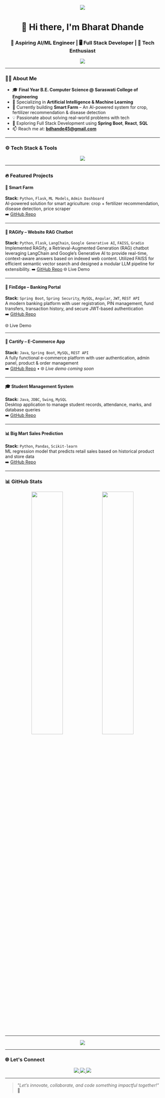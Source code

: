 <p align="center">
  <img src="https://img.shields.io/badge/Welcome%20to%20My%20GitHub%20Profile-FF6F00?style=for-the-badge&logo=github&logoColor=white" />
</p>

<h1 align="center">👋 Hi there, I'm Bharat Dhande</h1>
<h3 align="center">🚀 Aspiring AI/ML Engineer | 🖥️ Full Stack Developer | 🧠 Tech Enthusiast</h3>

<p align="center">
  <img src="https://readme-typing-svg.herokuapp.com?font=Fira+Code&size=20&duration=4000&pause=1000&color=58A6FF&center=true&vCenter=true&width=500&height=45&lines=Final+Year+CSE+Student;AI+%26+ML+Specialization;Java+%7C+Python+%7C+React+%7C+Spring+Boot+Dev;Open+Source+Contributor;Let%E2%80%99s+Build+Something+Amazing!">
</p>

---

### 👨‍💻 About Me

- 🎓 **Final Year B.E. Computer Science @ Saraswati College of Engineering**
- 🤖 Specializing in **Artificial Intelligence & Machine Learning**
- 🌱 Currently building **Smart Farm** – An AI-powered system for crop, fertilizer recommendation & disease detection
- 💡 Passionate about solving real-world problems with tech
- 🔭 Exploring Full Stack Development using **Spring Boot**, **React**, **SQL**
- 📫 Reach me at: **bdhande45@gmail.com** 

---

### ⚙️ Tech Stack & Tools

<p align="center">
  <img src="https://skillicons.dev/icons?i=java,spring,python,flask,react,html,css,js,bootstrap,git,github,mysql,vscode,postman,tensorflow,pandas" />
</p>

---

### 🔥 Featured Projects



#### 🌾 Smart Farm  
**Stack:** `Python`, `Flask`, `ML Models`, `Admin Dashboard`  
AI-powered solution for smart agriculture: crop + fertilizer recommendation, disease detection, price scraper  
➡️ [GitHub Repo](https://github.com/BharatDhande/Smart_Farm)

---

#### 🤖 RAGify – Website RAG Chatbot
**Stack:** `Python`, `Flask`, `LangChain`, `Google Generative AI`, `FAISS`, `Gradio`
Implemented RAGify, a Retrieval-Augmented Generation (RAG) chatbot leveraging LangChain and Google’s Generative AI to provide real-time, context-aware answers based on indexed web content. Utilized FAISS for efficient semantic vector search and designed a modular LLM pipeline for extensibility.
➡️ [GitHub Repo](https://github.com/BharatDhande/RAGify)
🌐 Live Demo

---
#### 🏦 FinEdge – Banking Portal  
**Stack:** `Spring Boot`, `Spring Security`, `MySQL`, `Angular`, `JWT`, `REST API`  
A modern banking platform with user registration, PIN management, fund transfers, transaction history, and secure JWT-based authentication  
➡️ [GitHub Repo](https://github.com/BharatDhande/RAGify)

🌐 Live Demo


---
#### 🛒 Cartify – E-Commerce App  
**Stack:** `Java`, `Spring Boot`, `MySQL`, `REST API`  
A fully functional e-commerce platform with user authentication, admin panel, product & order management  
➡️ [GitHub Repo](https://github.com/BharatDhande/Cartify) • 🌐 _Live demo coming soon_

---
#### 🎓 Student Management System  
**Stack:** `Java`, `JDBC`, `Swing`, `MySQL`  
Desktop application to manage student records, attendance, marks, and database queries  
➡️ [GitHub Repo](https://github.com/BharatDhande/Student-management-system)

---

#### 📊 Big Mart Sales Prediction  
**Stack:** `Python`, `Pandas`, `Scikit-learn`  
ML regression model that predicts retail sales based on historical product and store data  
➡️ [GitHub Repo](https://github.com/BharatDhande/Big-Mart)

---

### 📊 GitHub Stats

<p align="center">
  <img src="https://github-readme-stats.vercel.app/api?username=bharatdhande&show_icons=true&theme=github_dark&hide=stars" width="45%" />
  <img src="https://github-readme-streak-stats.herokuapp.com/?user=bharatdhande&theme=dark" width="45%" />
</p>

---
<p align="center">
  <img src="https://github-readme-stats.vercel.app/api/top-langs/?username=bharatdhande&layout=compact&theme=github_dark&langs_count=8" />
</p>

---

### 🌐 Let's Connect

<p align="center">
  <a href="https://www.linkedin.com/in/bharatdhande/" target="_blank">
    <img src="https://img.shields.io/badge/LinkedIn-blue?logo=linkedin&style=for-the-badge" />
  </a>
  <a href="mailto:bharatdhande.cse@gmail.com">
    <img src="https://img.shields.io/badge/Gmail-red?logo=gmail&style=for-the-badge" />
  </a>
  <a href="https://github.com/bharatdhande" target="_blank">
    <img src="https://img.shields.io/badge/GitHub-000?logo=github&style=for-the-badge" />
  </a>
</p>

---

> *"Let’s innovate, collaborate, and code something impactful together!"* 🚀
